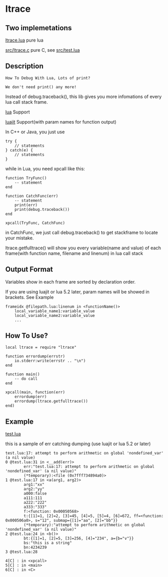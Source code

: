 # ltrace

## Two implemetations

[ltrace.lua](ltrace.lua) pure lua

[src/ltrace.c](src/ltrace.c) pure C, see [src/test.lua](src/test.lua)

## Description 

```How To Debug With Lua, Lots of print?```

```We don't need print() any more!```

Instead of debug.traceback(), this lib gives you more 
infomations of every lua call stack frame.

[lua](http://www.lua.org/) Support

[luajit](http://luajit.org/) Support(with param names for function output)

In C++ or Java, you just use 

```
try {
	// statements
} catch(e) {
	// statements
}

```

while in Lua, you need xpcall like this:

```
function TryFunc()
	-- statement
end

function CatchFunc(err)
	-- statement
	print(err)
	print(debug.traceback())
end

xpcall(TryFunc, CatchFunc)
```

in CatchFunc, we just call debug.traceback() to get stackframe
to locate your mistake.

ltrace.getfulltrace() will show you every variable(name and value)
of each frame(with function name, filename and linenum) in lua call stack


## Output Format

Variables show in each frame are sorted by declaration order.

If you are using luajit or lua 5.2 later, param names will be showed in brackets. See Example

```
frameidx @filepath.lua:linenum in <functionName()>
	local_variable_name1:variable_value
	local_variable_name2:variable_value
	...
```

## How To Use?

```
local ltrace = require "ltrace"

function errordump(errstr)
	io.stderr:write(errstr .. "\n")
end

function main()
	-- do call
end

xpcall(main, function(err)
	errordump(err)
	errordump(ltrace.getfulltrace())
end)

```

## Example

[test.lua](https://github.com/rocaltair/ltrace/blob/master/test.lua)

this is a sample of err catching dumping (use luajit or lua 5.2 or later)

```
test.lua:17: attempt to perform arithmetic on global 'nondefined_var' (a nil value)
0 @test.lua:31 in <__add(err)>
        err:"test.lua:17: attempt to perform arithmetic on global 'nondefined_var' (a nil value)"
        (*temporary):<file (0x7fff734894a0)>
1 @test.lua:17 in <a(arg1, arg2)>
        arg1:"xx"
        arg2:"yy"
        a000:false
        a111:111
        a222:"222"
        a333:"333"
        f:<function: 0x00050568>
        t:{[1]=1, [2]=2, [3]=45, [4]=5, [5]=4, [6]=672, ff=<function: 0x000506a0>, s="12", submap={[1]="aa", [2]="bb"}}
        (*temporary):"attempt to perform arithmetic on global 'nondefined_var' (a nil value)"
2 @test.lua:24 in <b()>
        bt:{[1]=1, [2]=5, [3]=256, [4]="234", a={b="v"}}
        bs:"this is a string"
        bn:4234239
3 @test.lua:28 

4[C] : in <xpcall>
5[C] : in <main>
6[C] : in <C>
```


